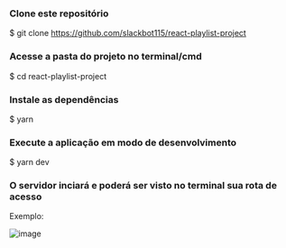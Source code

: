 ### Clone este repositório
$ git clone https://github.com/slackbot115/react-playlist-project

### Acesse a pasta do projeto no terminal/cmd
$ cd react-playlist-project

### Instale as dependências
$ yarn

### Execute a aplicação em modo de desenvolvimento
$ yarn dev

### O servidor inciará e poderá ser visto no terminal sua rota de acesso
Exemplo:

![image](https://user-images.githubusercontent.com/42875143/178875292-12f7de34-47ce-4471-94f6-f0e0fb877924.png)
